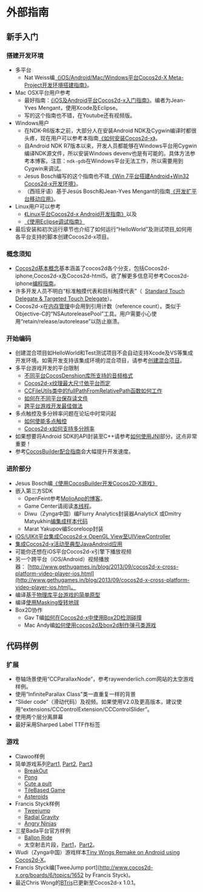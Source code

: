 # 外部指南

## 新手入门
### 搭建开发环境

- 多平台
	- Nat Weiss编[《iOS/Android/Mac/Windows平台Cocos2d-X Meta-Project开发环境搭建指南》](http://paralaxer.com/cocos2d-x-project-setup/)。
- Mac OSX平台用户参考
	- 最好指南：[《iOS及Android平台Cocos2d-x入门指南》](http://www.raywenderlich.com/11283/cocos2d-x-for-ios-and-android-getting-started)。编者为Jean-Yves Mengant，使用Xcode及Eclipse。
	- 写的这个指南也不错，在Youtube还有视频版。
- Windows用户
	- 在NDK-R6版本之前，大部分人在安装Android NDK及Cygwin编译时都很头疼，现在用户可以参考本指南[《如何安装Cocos2d-x》](http://www.multigesture.net/articles/how-to-setup-cocos2d-x-windows-and-android/)。
	- 自Android NDK R7版本以来，开发人员都能够在Windows平台用Cygwin编译NDK源文件，所以安装Windows devenv也是有可能的。具体方法参考本博客。注意：`ndk-gdb`在Windows平台无法工作，所以需要用到Cygwin来调试。
	- Jesus Bosch编写的这个指南也不错[《Win 7平台搭建Android+Win32 Cocos2d-x开发环境》](http://www.jesusbosch.com/2012/06/how-to-set-up-android-and-win32-cocos2d.html)。
	- （西班牙语）基于Jesús Bosch和Jean-Yves Mengant的指南[《开发扩平台移动应用》](http://www.maestrosdelweb.com/editorial/cocos2d-x-desarrollo-de-aplicaciones-moviles-multiplataforma/)。
- Linux用户可以参考
	- [《Linux平台Cocos2d-x Android开发指南》](http://blog.plicatibu.com/developing-with-cocos2d-x-for-android-on-linux/)以及
	- [《使用Eclipse调试指南》](http://blog.plicatibu.com/how-to-debug-cocos2d-x-and-java-code-using-eclipse/)
- 最后安装和初次运行章节也介绍了如何运行“HelloWorld”及测试项目,如何用各平台支持的脚本创建Cocos2d-x项目。

### 概念须知

- [Cocos2d基本概念](http://www.cocos2d-iphone.org/wiki/doku.php/prog_guide:basic_concepts)基本涵盖了cocos2d各个分支，包括Cocos2d-iphone,Cocos2d-x及Cocos2d-html5。欲了解更多信息可参考Cocos2d-iphone[编程指南](http://www.cocos2d-iphone.org/wiki/doku.php/prog_guide:index)。
- 许多开发人员不明白“标准触摸代表和目标触摸代表”（  [Standard Touch Delegate & Targeted Touch Delegate](http://www.cocos2d-iphone.org/wiki/doku.php/tips:touchdelegates?s[]=touch&s[]=delegate)）。
- Cocos2d-x在[内存管理](http://)中会用到引用计数（reference count）。类似于Objective-C的“NSAutoreleasePool”工具。用户需要小心使用“retain/release/autorelease”以防止崩溃。

### 开始编码

- 创建混合项目如HelloWorld和Test测试项目不会自动支持Xcode及VS等集成开发环境。如需开发支持该集成环境的混合项目，请参考[创建混合项目](http://)。
- 多平台游戏开发的平台限制
	- [不同平台CocosDenshion库所支持的音频格式](http://)
	- [Cocos2d-x纹理最大尺寸依平台而定](http://)
	- [CCFileUtils类中的fullPathFromRelativePath函数如何工作](http://)
	- [如何在不同平台保存读文件](http://)
	- [跨平台游戏开发最佳做法](http://)
- 多点触控及多分辨率问题在论坛中时常问起
	- [如何使能多点触控](http://)
	- [Cocos2d-x如何支持多分辨率](http://)
- 如果想要将Android SDK的API封装至C++请参考[如何使用JNI](http://)部分。这点非常重要！
- 参考[CocosBuilder配合指南](http://)会大幅提升开发速度。

### 进阶部分

- Jesus Bosch编[《使用CocosBuilder开发Cocos2D-X游戏》](http://www.plungeinteractive.com/)
- 嵌入第三方SDK
	- OpenFeint参考[MolioApp的博客](http://blog.molioapp.com/2011/11/openfeint-and-admob-integrated-with.html)。
	- Game Center请阅读[本线程](http://www.cocos2d-x.org/forums/6/topics/6891)。
	- Diwu（Zynga中国）编Flurry Analytics封装器AnalyticX 或Dmitry Matyukhin[编集成样本代码](http://www.cocos2d-x.org/forums/6/topics/8518)
	- Marat Yakupov编Scoreloop封装
- [iOS/UIKit平台集成Cocos2d-x OpenGL View至UIViewController](http://jpsarda.tumblr.com/post/24983791554/mixing-cocos2d-x-uikit)
- [集成Cocos2d-x活动至典型JavaAndroid应用](http://jpsarda.tumblr.com/post/26000816688/integrate-cocos2d-x-c-into-an-android-application)
- 可能你还想在iOS平台Cocos2d-x引擎下播放视频
- 另一个跨平台（iOS/Android）视频播放器： [http://www.gethugames.in/blog/2013/09/cocos2d-x-cross-platform-video-player-ios.html](http://www.gethugames.in/blog/2013/09/cocos2d-x-cross-platform-video-player-ios.html)。
- 编译[基于物理库平台游戏的简单原型](http://www.gethugames.in/blog/2013/02/cocos2d-x-platformer-physics-tutorial.html)
- 编译[使用Masking旋转地球](http://www.gethugames.in/blog/2013/03/spinning-globe-by-masking-technique.html)
- Box2D协作
	- Gav T编[如何在Cocos2d-x中使用Box2D检测碰撞](http://www.gmtdev.com/blog/2011/08/19/how-to-use-box2d-for-just-collision-detection-with-cocos2d-x/)
	- Mac Andy编[如何使用cocos2d及box2d制作弹弓类游戏](http://www.cocos2d-x.org/forums/6/topics/4391)

## 代码样例
### 扩展

- 卷轴场景使用“CCParallaxNode”，参考raywenderlich.com网站的太空游戏样例。
- 使用“InfiniteParallax Class”类一直重复一样的背景
- “Slider code”（滑动代码）及视频。如果使用V2.0及更高版本，建议使用“extensions/CCControlExtension/CCControlSlider”。
- 使用两个层分离屏幕
- 最好采用Sharped Label TTF作标签

### 游戏

- Clawoo样例
- 简单游戏系列[Part1](https://github.com/clawoo/SimpleGameCocos2D-x), [Part2](https://github.com/clawoo/SimpleGamePart2Cocos2D-x), [Part3](https://github.com/clawoo/SimpleGamePart3Cocos2D-x)
    -   [BreakOut](https://github.com/clawoo/BreakoutCocos2D-x)
    -   [Pong](https://github.com/clawoo/PongCocos2D-x)
    -   [Cute a pult](https://github.com/clawoo/CuteAPultCocos2D-x)
    -   [TileBased Game](https://github.com/clawoo/TileBasedGameCocos2D-x)
    -   [Asteroids](https://github.com/clawoo/AsteroidsCocos2D-x)
- Francis Styck样例
    -   [Tweejump](http://blog.neonchalk.com/?p=23)
    -   [Radial Gravity](http://blog.neonchalk.com/?p=26)
    -   [Angry Ninjas](http://blog.neonchalk.com/?p=72)
- 三星Bada平台官方样例
	- [Ballon Ride](http://developer.bada.com/library/BalloonRide)
	- 太空射击片段，[Part1](http://developer.bada.com/library/Space-Shooter-Episode-I-How-to-start-development-with-Cocos2d-x)，[Part2](http://developer.bada.com/library/Space-Shooter-Episode-II-How-to-move-things)。
- Wudi（Zynga中国）游戏样本[Tiny Wings Remake on Android using Cocos2d-X](https://github.com/diwu/Tiny-Wings-Remake-on-Android)。
- Francis Styck编[TweeJump port](http://www.cocos2d-x.org/boards/6/topics/1652 by Francis Styck)。
- 最近Chris Wong的[BTris](http://www.cocos2d-x.org/boards/6/topics/322)已更新至Cocos2d-x 1.0.1。